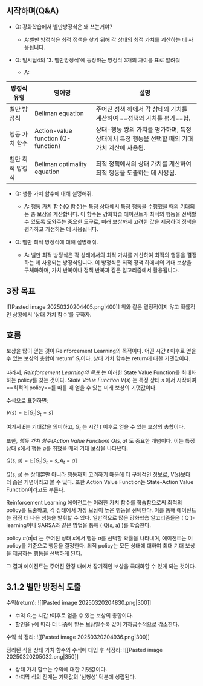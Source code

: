 ## 시작하며(Q&A)

- Q: 강화학습에서 벨만방정식은 왜 쓰는거야?
	- A:벨만 방정식은 최적 정책을 찾기 위해 각 상태의 최적 가치를 계산하는 데 사용됩니다.

- Q: 밑시딥4의 '3. 벨만방정식'에 등장하는 방정식 3개의 차이를 표로 알려줘
	- A:

| 방정식 유형    | 영어명                                | 설명                                                      |
| --------- | ---------------------------------- | ------------------------------------------------------- |
| 벨만 방정식    | Bellman equation                   | 주어진 정책 하에서 각 상태의 가치를 계산하여 ==정책의 가치를 평가==함.              |
| 행동 가치 함수  | Action-value function (Q-function) | 상태-행동 쌍의 가치를 평가하며, 특정 상태에서 특정 행동을 선택할 때의 기대 가치 계산에 사용됨. |
| 벨만 최적 방정식 | Bellman optimality equation        | 최적 정책에서의 상태 가치를 계산하여 최적 행동을 도출하는 데 사용됨.                 |

- Q: 행동 가치 함수에 대해 설명해줘.
	- A: 행동 가치 함수(Q 함수)는 특정 상태에서 특정 행동을 수행했을 때의 기대되는 총 보상을 계산합니다. 이 함수는 강화학습 에이전트가 최적의 행동을 선택할 수 있도록 도와주는 중요한 도구로, 미래 보상까지 고려한 값을 제공하여 정책을 평가하고 개선하는 데 사용됩니다.

- Q: 벨만 최적 방정식에 대해 설명해줘.
	- A: 벨만 최적 방정식은 각 상태에서의 최적 가치를 계산하여 최적의 행동을 결정하는 데 사용되는 방정식입니다. 이 방정식은 최적 정책 하에서의 기대 보상을 구체화하며, 가치 반복이나 정책 반복과 같은 알고리즘에서 활용됩니다.
## 3장 목표
![[Pasted image 20250320204405.png|400]]
위와 같은 결정적이지 않고 확률적인 상황에서 '상태 가치 함수'를 구하자.


## 흐름
보상을 많이 얻는 것이 Reinforcement Learning의 목적이다. 
어떤 시간 $t$ 이후로 얻을 수 있는 보상의 총합이 ‘return’ $G_t$이다. 
상태 가치 함수는 return에 대한 기댓값이다.

따라서, _Reinforcement Learning의 목표_ 는 이러한 State Value Function를 최대화하는 policy를 찾는 것이다. 
_State Value Function_  $V(s)$ 는 특정 상태  $s$ 에서 시작하여 ==최적의 policy==를 따를 때 얻을 수 있는 미래 보상의 기댓값이다. 

수식으로 표현하면:

$V(s) = \mathbb{E}[G_t | S_t = s]$

여기서 $E$는 기대값을 의미하고, $G_t$ 는 시간 $t$ 이후로 얻을 수 있는 보상의 총합이다.

또한, _행동 가치 함수(Action Value Function) $Q(s, a)$_ 도 중요한 개념이다. 
이는 특정 상태 $s$에서 행동 $a$를 취했을 때의 기대 보상을 나타낸다:

$Q(s, a) = \mathbb{E}[G_t | S_t = s, A_t = a]$

$Q(s, a)$ 는 상태뿐만 아니라 행동까지 고려하기 때문에 더 구체적인 정보로, $V(s)$보다 더 좁은 개념이라고 볼 수 있다.
또한 Action Value Function는 State-Action Value Function이라고도 부른다.


Reinforcement Learning 에이전트는 이러한 가치 함수를 학습함으로써 최적의 policy를 도출하고, 각 상태에서 가장 보상이 높은 행동을 선택한다. 이를 통해 에이전트는 점점 더 나은 성능을 발휘할 수 있다.
일반적으로 많은 강화학습 알고리즘들은 ( Q )-learning이나 SARSA와 같은 방법을 통해 ( Q(s, a) )를 학습한다.

policy  $\pi(a|s)$ 는 주어진 상태  $s$에서 행동 $a$를 선택할 확률을 나타내며, 에이전트는 이 policy를 기준으로 행동을 결정한다. 최적 policy는 모든 상태에 대하여 최대 기대 보상을 제공하는 행동을 선택하게 된다.

그 결과 에이전트는 주어진 환경 내에서 장기적인 보상을 극대화할 수 있게 되는 것이다.


## 3.1.2 벨만 방정식 도출

수익(return): ![[Pasted image 20250320204830.png|300]]
- 수익 $G_t$는 시간 $t$이후로 얻을 수 있는 보상의 총합이다.
- 할인율 $\gamma$에 따라 더 나중에 받는 보상일수록 값이 기하급수적으로 감소한다.

수익 식 정리: ![[Pasted image 20250320204936.png|300]]

정리된 식을 상태 가치 함수의 수식에 대입 후 식정리:
![[Pasted image 20250320205032.png|350]]
- 상태 가치 함수는 수익에 대한 기댓값이다.
- 마지막 식의 전개는 기댓값의 '선형성' 덕분에 성립된다.
